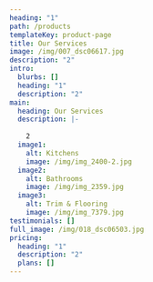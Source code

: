 ```yaml
---
heading: "1"
path: /products
templateKey: product-page
title: Our Services
image: /img/007_dsc06617.jpg
description: "2"
intro:
  blurbs: []
  heading: "1"
  description: "2"
main:
  heading: Our Services
  description: |-
    
    2
  image1:
    alt: Kitchens
    image: /img/img_2400-2.jpg
  image2:
    alt: Bathrooms
    image: /img/img_2359.jpg
  image3:
    alt: Trim & Flooring
    image: /img/img_7379.jpg
testimonials: []
full_image: /img/018_dsc06503.jpg
pricing:
  heading: "1"
  description: "2"
  plans: []
---
```

